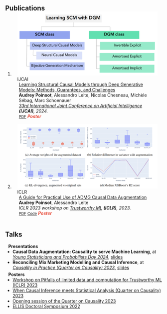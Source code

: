 <h2 id="publications" style="margin: 2px 0px -15px;">Publications</h2>

<div class="publications">
<ol class="bibliography">

<li>
<div class="pub-row">

  <div class="col-sm-3 abbr" style="position: relative;padding-right: 15px;padding-left: 15px;">
    <img src="assets/img/classif_DSCM.png" class="teaser img-fluid z-depth-1">
    <abbr class="badge">IJCAI</abbr>
  </div>

  <div class="col-sm-9" style="position: relative;padding-right: 15px;padding-left: 20px;">
    <div class="title"><a href="https://arxiv.org/abs/2405.05025">Learning Structural Causal Models through Deep Generative Models: Methods, Guarantees, and Challenges</a></div>
    <div class="author"><strong>Audrey Poinsot</strong>, Alessandro Leite, Nicolas Chesneau, Michèle Sébag, Marc Schoenauer</div>
    <div class="periodical"><em><a href="https://ijcai24.org/">33rd International Joint Conference on Artificial Intelligence</a> <strong>(IJCAI)</strong>, 2024.</em></div>
    <div class="links">
      <a href="https://arxiv.org/pdf/2405.05025" class="btn btn-sm z-depth-0" role="button" target="_blank" style="font-size:12px;">PDF</a>
      <strong><i style="color:#e74d3c">Poster</i></strong>
    </div>
  </div>
</div>
</li>

<br>

<li>
<div class="pub-row">

  <div class="col-sm-3 abbr" style="position: relative;padding-right: 15px;padding-left: 15px;">
    <img src="assets/img/admg.png" class="teaser img-fluid z-depth-1">
    <abbr class="badge">ICLR</abbr>
  </div>

  <div class="col-sm-9" style="position: relative;padding-right: 15px;padding-left: 20px;">
    <div class="title"><a href="https://openreview.net/forum?id=kBcAZcKypug">A Guide for Practical Use of ADMG Causal Data Augmentation</a></div>
    <div class="author"><strong>Audrey Poinsot</strong>, Alessandro Leite</div>
    <div class="periodical"><em>ICLR 2023 workshop on <a href="https://sites.google.com/view/trustml-unlimited/">Trustworthy ML</a> <strong>(ICLR)</strong>, 2023.</em></div>
    <div class="links">
      <a href="https://openreview.net/pdf?id=kBcAZcKypug" class="btn btn-sm z-depth-0" role="button" target="_blank" style="font-size:12px;">PDF</a>
      <a href="https://github.com/audreypoinsot/admg_data_augmentation/" class="btn btn-sm z-depth-0" role="button" target="_blank" style="font-size:12px;">Code</a>
      <strong><i style="color:#e74d3c">Poster</i></strong>
    </div>
  </div>
</div>
</li>
  
<br>

</ol>
</div>

## Talks

<h4 style="margin:0 10px 0;">Presentations</h4>

<ul style="margin:0 0 5px;">
  <li><strong>Causal Data Augmentation: Causality to serve Machine Learning</strong>, at <em><a href="https://www.sfds.asso.fr/fr/jeunes_statisticiens/manifestations/journees_ysp/564-accueil_ysp/"><autocolor>Young Statisticians and Probabilists Day 2024</autocolor></a></em>, <a href="https://audreypoinsot.github.io/academic_website/assets/files/APoinsot_causal_data_aug_YSP.pdf">slides</a></li>
  <li><strong>Reconciling Mix Marketing Modelling and Causal Inference</strong>, at <em><a href="https://quarter-on-causality.github.io/practice/"><autocolor>Causality in Practice (Quarter on Causality) 2023</autocolor></a></em>, <a href="https://audreypoinsot.github.io/academic_website/assets/files/causality_in_practice_MMM_causality.pdf">slides</a></li>
</ul>

<h4 style="margin:0 10px 0;">Posters</h4>

<ul style="margin:0 0 5px;">
  <li><a href="https://sites.google.com/view/trustml-unlimited/"><autocolor>Workshop on Pitfalls of limited data and computation for Trustworthy ML (ICLR) 2023</autocolor></a></li>
  <li><a href="https://quarter-on-causality.github.io/analysis/"><autocolor>When Causal Inference meets Statistical Analysis (Quarter on Causality) 2023</autocolor></a></li>
  <li><a href="https://quarter-on-causality.github.io/opening/"><autocolor>Opening session of the Quarter on Causality 2023</autocolor></a></li>
  <li><a href="https://ellisalicante.org/eds2022/"><autocolor>ELLIS Doctoral Symposium 2022</autocolor></a></li>
</ul>

